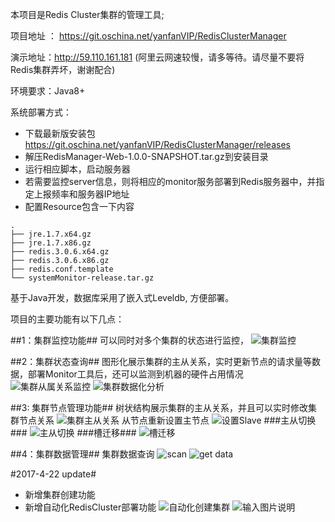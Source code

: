 本项目是Redis Cluster集群的管理工具;

项目地址 ： https://git.oschina.net/yanfanVIP/RedisClusterManager

演示地址：http://59.110.161.181 (阿里云网速较慢，请多等待。请尽量不要将Redis集群弄坏，谢谢配合)

环境要求：Java8+

系统部署方式：

* 下载最新版安装包 https://git.oschina.net/yanfanVIP/RedisClusterManager/releases
* 解压RedisManager-Web-1.0.0-SNAPSHOT.tar.gz到安装目录
* 运行相应脚本，启动服务器
* 若需要监控server信息，则将相应的monitor服务部署到Redis服务器中，并指定上报频率和服务器IP地址
* 配置Resource包含一下内容

```
.
├── jre.1.7.x64.gz
├── jre.1.7.x86.gz
├── redis.3.0.6.x64.gz
├── redis.3.0.6.x86.gz
├── redis.conf.template
└── systemMonitor-release.tar.gz

```

基于Java开发，数据库采用了嵌入式Leveldb, 方便部署。

项目的主要功能有以下几点：

##1：集群监控功能##
可以同时对多个集群的状态进行监控，
![集群监控](https://git.oschina.net/uploads/images/2017/0419/170942_b0e86736_37113.jpeg "集群监控")

##2：集群状态查询##
图形化展示集群的主从关系，实时更新节点的请求量等数据，部署Monitor工具后，还可以监测到机器的硬件占用情况
![集群从属关系监控](https://git.oschina.net/uploads/images/2017/0419/171259_82ccbfa8_37113.jpeg "集群从属关系监控")
![集群数据化分析](https://git.oschina.net/uploads/images/2017/0419/171333_2e5a44a0_37113.jpeg "集群数据化分析")

##3: 集群节点管理功能##
树状结构展示集群的主从关系，并且可以实时修改集群节点关系
![集群主从关系](https://git.oschina.net/uploads/images/2017/0419/171531_da3fddf2_37113.jpeg "集群主从关系")
从节点重新设置主节点
![设置Slave](https://git.oschina.net/uploads/images/2017/0419/171830_099b87a2_37113.jpeg "设置Slave")
###主从切换###
![主从切换](https://git.oschina.net/uploads/images/2017/0419/171902_d8c8dc2b_37113.jpeg "主从切换")
###槽迁移###
![槽迁移](https://git.oschina.net/uploads/images/2017/0419/171930_a40b6533_37113.jpeg "槽迁移")

##4：集群数据管理##
集群数据查询
![scan](https://git.oschina.net/uploads/images/2017/0419/172117_a7256d26_37113.jpeg "scan")
![get data](https://git.oschina.net/uploads/images/2017/0419/172133_94c81f28_37113.jpeg "get data")


#2017-4-22 update#
* 新增集群创建功能
* 新增自动化RedisCluster部署功能
![自动化创建集群](https://git.oschina.net/uploads/images/2017/0422/161332_269f2649_37113.jpeg "自动化创建集群")
![输入图片说明](https://git.oschina.net/uploads/images/2017/0422/161407_826e6953_37113.jpeg "在这里输入图片标题")
